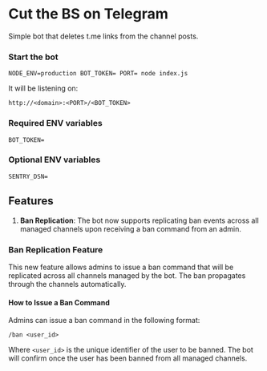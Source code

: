 # Cut the BS on Telegram

Simple bot that deletes t.me links from the channel posts.

### Start the bot

```
NODE_ENV=production BOT_TOKEN= PORT= node index.js
```

It will be listening on:

```
http://<domain>:<PORT>/<BOT_TOKEN>
```

### Required ENV variables

```
BOT_TOKEN=
```

### Optional ENV variables

```
SENTRY_DSN=
```

## Features

1. **Ban Replication**: The bot now supports replicating ban events across all managed channels upon receiving a ban command from an admin.

### Ban Replication Feature

This new feature allows admins to issue a ban command that will be replicated across all channels managed by the bot. The ban propagates through the channels automatically.

#### How to Issue a Ban Command

Admins can issue a ban command in the following format:

```
/ban <user_id>
```

Where `<user_id>` is the unique identifier of the user to be banned. The bot will confirm once the user has been banned from all managed channels.
